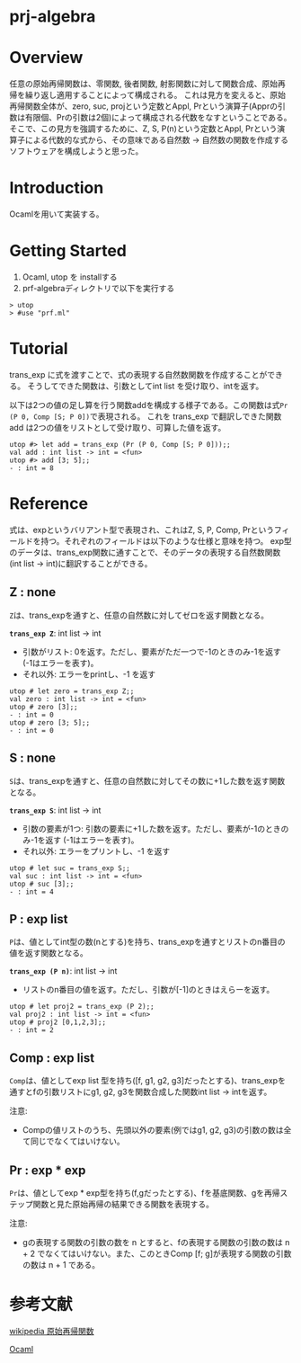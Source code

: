 # prj-algebra

# Overview

任意の原始再帰関数は、零関数, 後者関数, 射影関数に対して関数合成、原始再帰を繰り返し適用することによって構成される。
これは見方を変えると、原始再帰関数全体が、zero, suc, projという定数とAppl, Prという演算子(Apprの引数は有限個、Prの引数は2個)によって構成される代数をなすということである。
そこで、この見方を強調するために、Z, S, P(n)という定数とAppl, Prという演算子による代数的な式から、その意味である自然数 -> 自然数の関数を作成するソフトウェアを構成しようと思った。

# Introduction

Ocamlを用いて実装する。

# Getting Started

1. Ocaml, utop を installする
2. prf-algebraディレクトリで以下を実行する

```
> utop
> #use "prf.ml"
```

# Tutorial 

trans_exp に式を渡すことで、式の表現する自然数関数を作成することができる。
そうしてできた関数は、引数としてint list を受け取り、intを返す。

以下は2つの値の足し算を行う関数addを構成する様子である。この関数は式`Pr (P 0, Comp [S; P 0])`で表現される。
これを trans_exp で翻訳しできた関数 add は2つの値をリストとして受け取り、可算した値を返す。

```
utop #> let add = trans_exp (Pr (P 0, Comp [S; P 0]));;
val add : int list -> int = <fun>
utop #> add [3; 5];;
- : int = 8
```

# Reference

式は、expというバリアント型で表現され、これはZ, S, P, Comp, Prというフィールドを持つ。それぞれのフィールドは以下のような仕様と意味を持つ。
exp型のデータは、trans_exp関数に通すことで、そのデータの表現する自然数関数(int list -> int)に翻訳することができる。

## Z : none

`Z`は、trans_expを通すと、任意の自然数に対してゼロを返す関数となる。

**`trans_exp Z`**: int list -> int
- 引数がリスト: 0を返す。ただし、要素がただ一つで-1のときのみ-1を返す (-1はエラーを表す)。
- それ以外: エラーをprintし、-1 を返す

```
utop # let zero = trans_exp Z;;
val zero : int list -> int = <fun>
utop # zero [3];;
- : int = 0
utop # zero [3; 5];;
- : int = 0
```

## S : none

`S`は、trans_expを通すと、任意の自然数に対してその数に+1した数を返す関数となる。

**`trans_exp S`**: int list -> int
- 引数の要素が1つ: 引数の要素に+1した数を返す。ただし、要素が-1のときのみ-1を返す (-1はエラーを表す)。
- それ以外: エラーをプリントし、-1 を返す

```
utop # let suc = trans_exp S;;
val suc : int list -> int = <fun>
utop # suc [3];;
- : int = 4
```

## P : exp list

`P`は、値としてint型の数(nとする)を持ち、trans_expを通すとリストのn番目の値を返す関数となる。

**`trans_exp (P n)`**: int list -> int
- リストのn番目の値を返す。ただし、引数が[-1]のときはえらーを返す。

```
utop # let proj2 = trans_exp (P 2);;
val proj2 : int list -> int = <fun>
utop # proj2 [0,1,2,3];;
- : int = 2
```


## Comp : exp list

`Comp`は、値としてexp list 型を持ち([f, g1, g2, g3]だったとする)、trans_expを通すとfの引数リストにg1, g2, g3を関数合成した関数int list -> intを返す。

注意:
- Compの値リストのうち、先頭以外の要素(例ではg1, g2, g3)の引数の数は全て同じでなくてはいけない。

## Pr : exp * exp

`Pr`は、値としてexp * exp型を持ち(f,gだったとする)、fを基底関数、gを再帰ステップ関数と見た原始再帰の結果できる関数を表現する。

注意:
- gの表現する関数の引数の数を n とすると、fの表現する関数の引数の数は n + 2 でなくてはいけない。また、このときComp [f; g]が表現する関数の引数の数は n + 1 である。


# 参考文献

[wikipedia 原始再帰関数](https://ja.wikipedia.org/wiki/%E5%8E%9F%E5%A7%8B%E5%86%8D%E5%B8%B0%E9%96%A2%E6%95%B0#:~:text=%E5%8E%9F%E5%A7%8B%E5%86%8D%E5%B8%B0%E9%96%A2%E6%95%B0%EF%BC%88%E3%81%92%E3%82%93%E3%81%97,%E3%81%AE1%E3%81%A4%E3%81%A7%E3%81%82%E3%82%8B%E3%80%82)


[Ocaml](https://ocaml.org)
